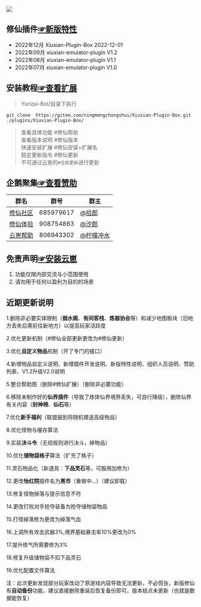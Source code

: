 
 [![](https://profile-counter.glitch.me/Xiuxian-Plugin-Box/count.svg)](https://gitee.com/ningmengchongshui/Xiuxian-Plugin-Box)
## 修仙插件[☞新版特性](https://gitee.com/ningmengchongshui/Xiuxian-Plugin-Box/blob/main/model/README.md)
- 2022年12月 Xiuxian-Plugin-Box 2022-12-01
- 2022年09月 xiuxian-emulator-plugin V1.2
- 2022年08月 xiuxian-emulator-plugin V1.1
- 2022年07月 xiuxian-emulator-plugin V1.0


## 安装教程[☞查看扩展](https://gitee.com/ningmengchongshui/Xiuxian-Plugin-Box/blob/main/plugins/README.md)        

>Yunzai-Bot/目录下执行      
```
git clone  https://gitee.com/ningmengchongshui/Xiuxian-Plugin-Box.git ./plugins/Xiuxian-Plugin-Box/   
```
>查看具体功能  #修仙帮助     
>查看版本说明  #修仙版本       
>快速安装扩展  #修仙安装+扩展名   
>稳定更新指令  #修仙更新  
>不可通过云崽的`#全部更新`进行更新

## 企鹅聚集[☞查看赞助](https://gitee.com/ningmengchongshui/Xiuxian-Plugin-Box/blob/main/resources/README.md)      

群名  | 群号  |  群主 
------------- | -------------  | -------------   
| [修仙社区](https://afdian.net/a/ningmengchongshui) | 685979617 | [@拾郎](https://afdian.net/a/ningmengchongshui) |  
| [修仙体验](https://afdian.net/a/ningmengchongshui) | 908754863 | [@汐颜](https://gitee.com/mg1105194437) |   
| [云崽帮助](https://afdian.net/a/WinterChocolates) | 806943302 | [@柠檬冲水](https://gitee.com/djqkl_znje) |  

## 免责声明[☞安装云崽](https://gitee.com/Le-niao/Yunzai-Bot)             
1. 功能仅限内部交流与小范围使用       
2. 请勿用于任何以盈利为目的的场景    

## 近期更新说明

1.删除非必要实体限制（**弱水阁**、**有间客栈**、**炼器协会**等）和减少地图板块（旧地方丢失后需前往新地方）以提高玩家活跃度

2.优化更新机制（#修仙全部更新更改为#修仙更新）

3.优化**自定义物品**机制（开了专门的接口）

4.新增物品自定义说明、新增插件开发说明、新版特性说明、组织人员说明、赞助列表、V1.2升级V2.0说明

5.整合帮助图（删除#修仙扩展）（删除非必要功能）

6.移除未制作好的**仙界插件**（导致了炼体仙界境界丢失，可自行降级），删除仙界有关内容（**封神榜**、**仙石**等）

7.优化**新手福利**（联盟报到将随机赠送高级物品）

8.优化怪物与缓存算法

9.实装**决斗令**（无视规则进行决斗，掉物品）

10.优化**储物袋格子**算法（扩充了格子）

11.灵石物品化（新道具：**下品灵石**等，可服用加修为）

12.更改**怡红院**插件名为**黑市**（重做中...）（建议卸载）

13.修复怪物掉落与提示信息不符

14.更改打败对手抢夺装备为抢夺储物袋物品

15.打怪掉落修为更改为掉落气血

16.上调所有攻击武器3%,境界基础暴击率10%更改为0%

17.提升练气所需要修为3%

18.修复升级储物袋不扣下品灵石

19.优化配置文件算法

注：此次更新发现部分玩家改动了原游戏内容导致无法更新，不必慌张，新版修仙有**自动备份**功能，建议直接删除重装后恢复备份即可，版本结点未更新（也就是数据能恢复）
